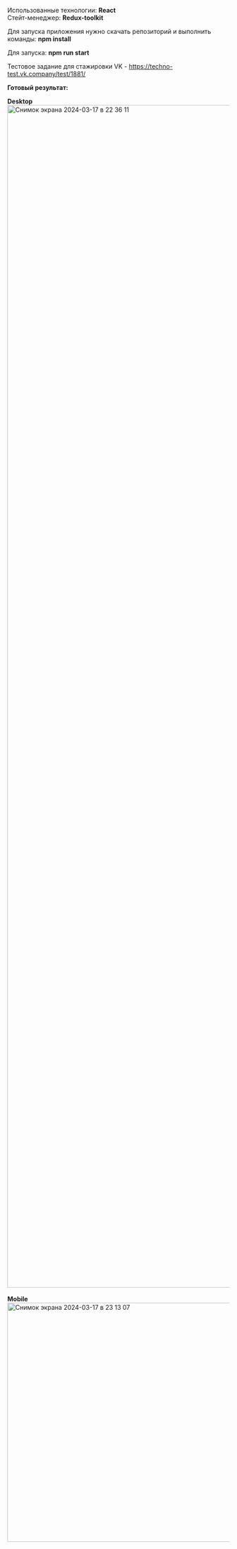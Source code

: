 Использованные технологии: <b>React</b>
<br />
Стейт-менеджер: <b>Redux-toolkit</b>

Для запуска приложения нужно скачать репозиторий и выполнить команды:
<b>npm install</b>

Для запуска:
<b>npm run start</b>

Тестовое задание для стажировки VK - https://techno-test.vk.company/test/1881/

 <b>Готовый результат:</b>

<b>Desktop</b> <br /><img width="2674" alt="Снимок экрана 2024-03-17 в 22 36 11" src="https://github.com/akosou94/vk-cart-app/assets/122616263/2cf4d89e-8944-4540-8e06-4041051a25d0">
<br />
<br />
<b>Mobile</b> <br /><img width="541" alt="Снимок экрана 2024-03-17 в 23 13 07" src="https://github.com/akosou94/vk-cart-app/assets/122616263/b223eeb9-1558-4f0b-967d-ba4ec34fefdd">

